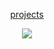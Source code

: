 <p align="center"><a href="https://bryanpinheiro.github.io/">projects</a></p>

<p align="center">
  <a href="https://github.com/bryanpinheiro?tab=repositories">
    <img src="https://badges.pufler.dev/repos/bryanpinheiro?style=flat-square&color=black&logo=github">
  </a>
</p>
